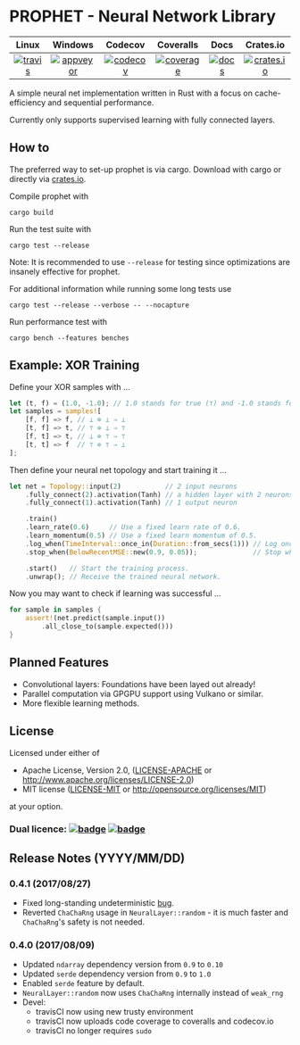 
PROPHET - Neural Network Library
================================

|       Linux       |       Windows       |       Codecov        |      Coveralls      |          Docs         |     Crates.io         |
|:-----------------:|:-------------------:|:--------------------:|:-------------------:|:---------------------:|:---------------------:|
| [![travis][1]][2] | [![appveyor][3]][4] | [![codecov][14]][15] | [![coverage][5]][6] | [![docs][11]][12]     | [![crates.io][9]][10] |

A simple neural net implementation written in Rust with a focus on cache-efficiency and sequential performance.

Currently only supports supervised learning with fully connected layers.

## How to

The preferred way to set-up prophet is via cargo.
Download with cargo or directly via [crates.io](https://crates.io/crates/prophet).

Compile prophet with

```
cargo build
```

Run the test suite with

```
cargo test --release
```

Note: It is recommended to use `--release` for testing since optimizations are insanely effective for prophet.

For additional information while running some long tests use

```
cargo test --release --verbose -- --nocapture
```

Run performance test with

```
cargo bench --features benches
```

## Example: XOR Training

Define your XOR samples with ...

```rust
let (t, f) = (1.0, -1.0); // 1.0 stands for true (⊤) and -1.0 stands for false (⊥).
let samples = samples![
    [f, f] => f, // ⊥ ⊕ ⊥ ⇒ ⊥
    [t, f] => t, // ⊤ ⊕ ⊥ ⇒ ⊤
    [f, t] => t, // ⊥ ⊕ ⊤ ⇒ ⊤
    [t, t] => f  // ⊤ ⊕ ⊤ ⇒ ⊥
];
```

Then define your neural net topology and start training it ...

```rust
let net = Topology::input(2)           // 2 input neurons
    .fully_connect(2).activation(Tanh) // a hidden layer with 2 neurons
    .fully_connect(1).activation(Tanh) // 1 output neuron

    .train()
    .learn_rate(0.6)     // Use a fixed learn rate of 0.6.
    .learn_momentum(0.5) // Use a fixed learn momentum of 0.5.
    .log_when(TimeInterval::once_in(Duration::from_secs(1))) // Log once every second.
    .stop_when(BelowRecentMSE::new(0.9, 0.05));              // Stop when the recent MSE drops below 0.05.

    .start()   // Start the training process.
    .unwrap(); // Receive the trained neural network.
```

Now you may want to check if learning was successful ...

```rust
for sample in samples {
    assert!(net.predict(sample.input())
        .all_close_to(sample.expected()))
}
```

## Planned Features

- Convolutional layers: Foundations have been layed out already!
- Parallel computation via GPGPU support using Vulkano or similar.
- More flexible learning methods.

## License

Licensed under either of

 * Apache License, Version 2.0, ([LICENSE-APACHE](LICENSE-APACHE) or http://www.apache.org/licenses/LICENSE-2.0)
 * MIT license ([LICENSE-MIT](LICENSE-MIT) or http://opensource.org/licenses/MIT)

at your option.

### Dual licence: [![badge][7]](LICENSE-MIT) [![badge][8]](LICENSE-APACHE)

## Release Notes (YYYY/MM/DD)

### 0.4.1 (2017/08/27)

- Fixed long-standing undeterministic [bug](https://github.com/Robbepop/prophet/issues/2).
- Reverted `ChaChaRng` usage in `NeuralLayer::random` - it is much faster and `ChaChaRng`'s safety is not needed.

### 0.4.0 (2017/08/09)

- Updated `ndarray` dependency version from `0.9` to `0.10`
- Updated `serde` dependency version from `0.9` to `1.0`
- Enabled `serde` feature by default.
- `NeuralLayer::random` now uses `ChaChaRng` internally instead of `weak_rng`
- Devel:
	- travisCI now using new trusty environment
	- travisCI now uploads code coverage to coveralls and codecov.io
	- travisCI no longer requires `sudo`

[1]: https://travis-ci.org/Robbepop/prophet.svg?branch=master
[2]: https://travis-ci.org/Robbepop/prophet
[3]: https://ci.appveyor.com/api/projects/status/2ckrux25wpa5eseh/branch/master?svg=true
[4]: https://ci.appveyor.com/project/Robbepop/prophet/branch/master
[5]: https://coveralls.io/repos/github/Robbepop/prophet/badge.svg?branch=next
[6]: https://coveralls.io/github/Robbepop/prophet?branch=next
[7]: https://img.shields.io/badge/license-MIT-blue.svg
[8]: https://img.shields.io/badge/license-APACHE-orange.svg
[9]: https://img.shields.io/crates/v/prophet.svg
[10]: https://crates.io/crates/prophet
[11]: https://docs.rs/prophet/badge.svg
[12]: https://docs.rs/prophet
[14]: https://codecov.io/gh/robbepop/prophet/branch/next/graph/badge.svg
[15]: https://codecov.io/gh/Robbepop/prophet/branch/next
